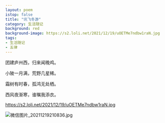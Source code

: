 ```yaml
---
layout: poem
istop: false
title: "讯飞冬游"
category: 生活随记
background: red
background-image: https://s2.loli.net/2021/12/19/uOETMe7ndbw1raN.jpg
tags:
- 生活随记
- 五律
---
```


团建庐州西，归来闻晚鸡。

小陂一月满，荒野几星稀。

霜树有时春，孤鸿无处栖。

西风夜渐寒，谁嘱我添衣。

https://s2.loli.net/2021/12/19/uOETMe7ndbw1raN.jpg

![微信图片_20211219210836.jpg](https://s2.loli.net/2021/12/19/U8ERinSWhKdmHt2.jpg)
